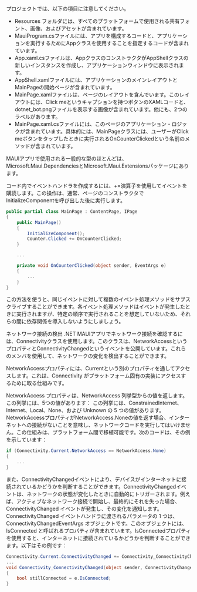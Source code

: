 
プロジェクトでは、以下の項目に注意してください。

- Resources フォルダには、すべてのプラットフォームで使用される共有フォント、画像、およびアセットが含まれています。
- MauiProgram.csファイルには、アプリを構成するコードと、アプリケーションを実行するためにAppクラスを使用することを指定するコードが含まれています。
- App.xaml.csファイルは、AppクラスのコンストラクタがAppShellクラスの新しいインスタンスを作成し、アプリケーションウィンドウに表示されます。
- AppShell.xamlファイルには、アプリケーションのメインレイアウトとMainPageの開始ページが含まれています。
- MainPage.xamlファイルは、ページのレイアウトを含んでいます。このレイアウトには、Click meというキャプションを持つボタンのXAMLコードと、dotnet_bot.pngファイルを表示する画像が含まれています。他にも、2つのラベルがあります。
- MainPage.xaml.csファイルには、このページのアプリケーション・ロジックが含まれています。具体的には、MainPageクラスには、ユーザーがClick meボタンをタップしたときに実行されるOnCounterClickedという名前のメソッドが含まれています。


MAUIアプリで使用される一般的な型のほとんどは、Microsoft.Maui.DependenciesとMicrosoft.Maui.Extensionsパッケージにあります。


コード内でイベントハンドラを作成するには、+=演算子を使用してイベントを購読します。この操作は、通常、ページのコンストラクタでInitializeComponentを呼び出した後に実行します。
```C#
public partial class MainPage : ContentPage, IPage
{
    public MainPage()
    {
        InitializeComponent();
        Counter.Clicked += OnCounterClicked;
    }

    ...

    private void OnCounterClicked(object sender, EventArgs e)
    {
        ...
    }
}
```
この方法を使うと、同じイベントに対して複数のイベント処理メソッドをサブスクライブすることができます。各イベント処理メソッドはイベントが発生したときに実行されますが、特定の順序で実行されることを想定していないため、それらの間に依存関係を導入しないようにしましょう。




ネットワーク接続の検出
.NET MAUIアプリでネットワーク接続を確認するには、Connectivityクラスを使用します。このクラスは、NetworkAccessというプロパティとConnectivityChangedというイベントを公開しています。これらのメンバを使用して、ネットワークの変化を検出することができます。

NetworkAccessプロパティには、Currentという別のプロパティを通してアクセスします。これは、Connectivity がプラットフォーム固有の実装にアクセスするために取る仕組みです。

NetworkAccess プロパティは、NetworkAccess 列挙型からの値を返します。この列挙には、5つの値があります： この列挙には、ConstrainedInternet、Internet、Local、None、および Unknown の 5 つの値があります。NetworkAccessプロパティがNetworkAccess.Noneの値を返す場合、インターネットへの接続がないことを意味し、ネットワークコードを実行してはいけません。この仕組みは、プラットフォーム間で移植可能です。次のコードは、その例を示しています：

```c#
if (Connectivity.Current.NetworkAccess == NetworkAccess.None)
{
    ...
}
```

また、ConnectivityChangedイベントにより、デバイスがインターネットに接続されているかどうかを判断することができます。ConnectivityChangedイベントは、ネットワークの状態が変化したときに自動的にトリガーされます。例えば、アクティブなネットワーク接続で開始し、最終的にそれを失った場合、ConnectivityChanged イベントが発生し、その変化を通知します。ConnectivityChanged イベントハンドラに渡されるパラメータの 1 つは、ConnectivityChangedEventArgs オブジェクトです。このオブジェクトには、IsConnected と呼ばれるプロパティが含まれています。IsConnectedプロパティを使用すると、インターネットに接続されているかどうかを判断することができます。以下はその例です：

```c#
Connectivity.Current.ConnectivityChanged += Connectivity_ConnectivityChanged;
...
void Connectivity_ConnectivityChanged(object sender, ConnectivityChangedEventArgs  e)
{
    bool stillConnected = e.IsConnected;
}
```